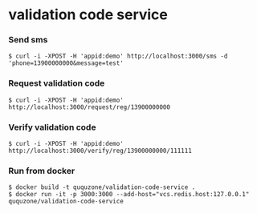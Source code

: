 validation code service
=======================

### Send sms

```
$ curl -i -XPOST -H 'appid:demo' http://localhost:3000/sms -d 'phone=13900000000&message=test'
```

### Request validation code

```
$ curl -i -XPOST -H 'appid:demo' http://localhost:3000/request/reg/13900000000
```

### Verify validation code

```
$ curl -i -XPOST -H 'appid:demo' http://localhost:3000/verify/reg/13900000000/111111
```

### Run from docker

```
$ docker build -t ququzone/validation-code-service .
$ docker run -it -p 3000:3000 --add-host="vcs.redis.host:127.0.0.1" ququzone/validation-code-service
```
